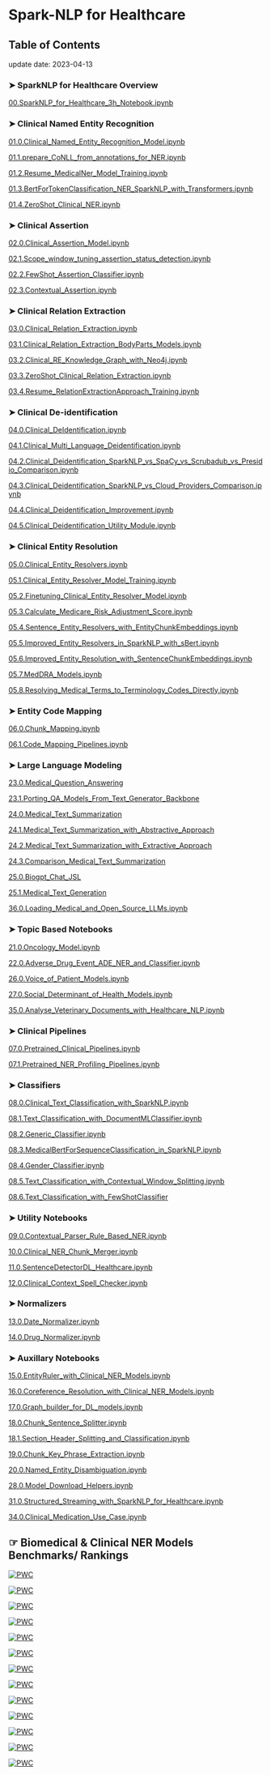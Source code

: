# **Spark-NLP for Healthcare**

## Table of Contents  

update date: 2023-04-13 
### ➤ SparkNLP for Healthcare Overview

[00.SparkNLP_for_Healthcare_3h_Notebook.ipynb](https://colab.research.google.com/github/JohnSnowLabs/spark-nlp-workshop/blob/master/healthcare-nlp/00.SparkNLP_for_Healthcare_3h_Notebook.ipynb)


### ➤ Clinical Named Entity Recognition

[01.0.Clinical_Named_Entity_Recognition_Model.ipynb](https://colab.research.google.com/github/JohnSnowLabs/spark-nlp-workshop/blob/master/healthcare-nlp/01.0.Clinical_Named_Entity_Recognition_Model.ipynb)

[01.1.prepare_CoNLL_from_annotations_for_NER.ipynb](https://colab.research.google.com/github/JohnSnowLabs/spark-nlp-workshop/blob/master/healthcare-nlp/01.1.prepare_CoNLL_from_annotations_for_NER.ipynb)

[01.2.Resume_MedicalNer_Model_Training.ipynb](https://colab.research.google.com/github/JohnSnowLabs/spark-nlp-workshop/blob/master/healthcare-nlp/01.2.Resume_MedicalNer_Model_Training.ipynb)

[01.3.BertForTokenClassification_NER_SparkNLP_with_Transformers.ipynb](https://colab.research.google.com/github/JohnSnowLabs/spark-nlp-workshop/blob/master/healthcare-nlp/01.3.BertForTokenClassification_NER_SparkNLP_with_Transformers.ipynb)

[01.4.ZeroShot_Clinical_NER.ipynb](https://colab.research.google.com/github/JohnSnowLabs/spark-nlp-workshop/blob/master/healthcare-nlp/01.4.ZeroShot_Clinical_NER.ipynb)


### ➤ Clinical Assertion

[02.0.Clinical_Assertion_Model.ipynb](https://colab.research.google.com/github/JohnSnowLabs/spark-nlp-workshop/blob/master/healthcare-nlp/02.0.Clinical_Assertion_Model.ipynb)

[02.1.Scope_window_tuning_assertion_status_detection.ipynb](https://colab.research.google.com/github/JohnSnowLabs/spark-nlp-workshop/blob/master/healthcare-nlp/02.1.Scope_window_tuning_assertion_status_detection.ipynb)

[02.2.FewShot_Assertion_Classifier.ipynb](https://colab.research.google.com/github/JohnSnowLabs/spark-nlp-workshop/blob/master/healthcare-nlp/02.2.FewShot_Assertion_Classifier.ipynb)

[02.3.Contextual_Assertion.ipynb](https://colab.research.google.com/github/JohnSnowLabs/spark-nlp-workshop/blob/master/healthcare-nlp/02.3.Contextual_Assertion.ipynb)


### ➤ Clinical Relation Extraction

[03.0.Clinical_Relation_Extraction.ipynb](https://colab.research.google.com/github/JohnSnowLabs/spark-nlp-workshop/blob/master/healthcare-nlp/03.0.Clinical_Relation_Extraction.ipynb)

[03.1.Clinical_Relation_Extraction_BodyParts_Models.ipynb](https://colab.research.google.com/github/JohnSnowLabs/spark-nlp-workshop/blob/master/healthcare-nlp/03.1.Clinical_Relation_Extraction_BodyParts_Models.ipynb)

[03.2.Clinical_RE_Knowledge_Graph_with_Neo4j.ipynb](https://colab.research.google.com/github/JohnSnowLabs/spark-nlp-workshop/blob/master/healthcare-nlp/03.2.Clinical_RE_Knowledge_Graph_with_Neo4j.ipynb)

[03.3.ZeroShot_Clinical_Relation_Extraction.ipynb](https://colab.research.google.com/github/JohnSnowLabs/spark-nlp-workshop/blob/master/healthcare-nlp/03.3.ZeroShot_Clinical_Relation_Extraction.ipynb)

[03.4.Resume_RelationExtractionApproach_Training.ipynb](https://colab.research.google.com/github/JohnSnowLabs/spark-nlp-workshop/blob/master/healthcare-nlp/03.4.Resume_RelationExtractionApproach_Training.ipynb)


### ➤ Clinical De-identification

[04.0.Clinical_DeIdentification.ipynb](https://colab.research.google.com/github/JohnSnowLabs/spark-nlp-workshop/blob/master/healthcare-nlp/04.0.Clinical_DeIdentification.ipynb)

[04.1.Clinical_Multi_Language_Deidentification.ipynb](https://colab.research.google.com/github/JohnSnowLabs/spark-nlp-workshop/blob/master/healthcare-nlp/04.1.Clinical_Multi_Language_Deidentification.ipynb)

[04.2.Clinical_Deidentification_SparkNLP_vs_SpaCy_vs_Scrubadub_vs_Presidio_Comparison.ipynb](https://colab.research.google.com/github/JohnSnowLabs/spark-nlp-workshop/blob/master/healthcare-nlp/04.2.Clinical_Deidentification_SparkNLP_vs_SpaCy_vs_Scrubadub_vs_Presidio_Comparison.ipynb)

[04.3.Clinical_Deidentification_SparkNLP_vs_Cloud_Providers_Comparison.ipynb](https://colab.research.google.com/github/JohnSnowLabs/spark-nlp-workshop/blob/master/healthcare-nlp/04.3.Clinical_Deidentification_SparkNLP_vs_Cloud_Providers_Comparison.ipynb)

[04.4.Clinical_Deidentification_Improvement.ipynb](https://colab.research.google.com/github/JohnSnowLabs/spark-nlp-workshop/blob/master/healthcare-nlp/04.4.Clinical_Deidentification_Improvement.ipynb)

[04.5.Clinical_Deidentification_Utility_Module.ipynb](https://colab.research.google.com/github/JohnSnowLabs/spark-nlp-workshop/blob/master/healthcare-nlp/04.5.Clinical_Deidentification_Utility_Module.ipynb)


### ➤ Clinical Entity Resolution

[05.0.Clinical_Entity_Resolvers.ipynb](https://colab.research.google.com/github/JohnSnowLabs/spark-nlp-workshop/blob/master/healthcare-nlp/05.0.Clinical_Entity_Resolvers.ipynb)

[05.1.Clinical_Entity_Resolver_Model_Training.ipynb](https://colab.research.google.com/github/JohnSnowLabs/spark-nlp-workshop/blob/master/healthcare-nlp/05.1.Clinical_Entity_Resolver_Model_Training.ipynb)

[05.2.Finetuning_Clinical_Entity_Resolver_Model.ipynb](https://colab.research.google.com/github/JohnSnowLabs/spark-nlp-workshop/blob/master/healthcare-nlp/05.2.Finetuning_Clinical_Entity_Resolver_Model.ipynb)

[05.3.Calculate_Medicare_Risk_Adjustment_Score.ipynb](https://colab.research.google.com/github/JohnSnowLabs/spark-nlp-workshop/blob/master/healthcare-nlp/05.3.Calculate_Medicare_Risk_Adjustment_Score.ipynb)

[05.4.Sentence_Entity_Resolvers_with_EntityChunkEmbeddings.ipynb](https://colab.research.google.com/github/JohnSnowLabs/spark-nlp-workshop/blob/master/healthcare-nlp/05.4.Sentence_Entity_Resolvers_with_EntityChunkEmbeddings.ipynb)

[05.5.Improved_Entity_Resolvers_in_SparkNLP_with_sBert.ipynb](https://colab.research.google.com/github/JohnSnowLabs/spark-nlp-workshop/blob/master/healthcare-nlp/05.5.Improved_Entity_Resolvers_in_SparkNLP_with_sBert.ipynb)

[05.6.Improved_Entity_Resolution_with_SentenceChunkEmbeddings.ipynb](https://colab.research.google.com/github/JohnSnowLabs/spark-nlp-workshop/blob/master/healthcare-nlp/05.6.Improved_Entity_Resolution_with_SentenceChunkEmbeddings.ipynb)

[05.7.MedDRA_Models.ipynb](https://colab.research.google.com/github/JohnSnowLabs/spark-nlp-workshop/blob/master/healthcare-nlp/05.7.MedDRA_Models.ipynb)

[05.8.Resolving_Medical_Terms_to_Terminology_Codes_Directly.ipynb](https://colab.research.google.com/github/JohnSnowLabs/spark-nlp-workshop/blob/master/healthcare-nlp/05.8.Resolving_Medical_Terms_to_Terminology_Codes_Directly.ipynb)


### ➤ Entity Code Mapping

[06.0.Chunk_Mapping.ipynb](https://colab.research.google.com/github/JohnSnowLabs/spark-nlp-workshop/blob/master/healthcare-nlp/06.0.Chunk_Mapping.ipynb)

[06.1.Code_Mapping_Pipelines.ipynb](https://colab.research.google.com/github/JohnSnowLabs/spark-nlp-workshop/blob/master/healthcare-nlp/06.1.Code_Mapping_Pipelines.ipynb)


### ➤ Large Language Modeling

[23.0.Medical_Question_Answering](https://colab.research.google.com/github/JohnSnowLabs/spark-nlp-workshop/blob/master/healthcare-nlp/23.0.Medical_Question_Answering.ipynb)

[23.1.Porting_QA_Models_From_Text_Generator_Backbone](https://colab.research.google.com/github/JohnSnowLabs/spark-nlp-workshop/blob/master/healthcare-nlp/23.1.Porting_QA_Models_From_Text_Generator_Backbone.ipynb)

[24.0.Medical_Text_Summarization](https://colab.research.google.com/github/JohnSnowLabs/spark-nlp-workshop/blob/master/healthcare-nlp/24.0.Medical_Text_Summarization.ipynb)

[24.1.Medical_Text_Summarization_with_Abstractive_Approach](https://colab.research.google.com/github/JohnSnowLabs/spark-nlp-workshop/blob/master/healthcare-nlp/24.1.Medical_Text_Summarization_with_Abstractive_Approach.ipynb)

[24.2.Medical_Text_Summarization_with_Extractive_Approach](https://colab.research.google.com/github/JohnSnowLabs/spark-nlp-workshop/blob/master/healthcare-nlp/24.2.Medical_Text_Summarization_with_Extractive_Approach.ipynb)

[24.3.Comparison_Medical_Text_Summarization](https://colab.research.google.com/github/JohnSnowLabs/spark-nlp-workshop/blob/master/healthcare-nlp/24.3.Comparison_Medical_Text_Summarization.ipynb)

[25.0.Biogpt_Chat_JSL](https://colab.research.google.com/github/JohnSnowLabs/spark-nlp-workshop/blob/master/healthcare-nlp/25.0.Biogpt_Chat_JSL.ipynb)

[25.1.Medical_Text_Generation](https://colab.research.google.com/github/JohnSnowLabs/spark-nlp-workshop/blob/master/healthcare-nlp/25.1.Medical_Text_Generation.ipynb)

[36.0.Loading_Medical_and_Open_Source_LLMs.ipynb](https://colab.research.google.com/github/JohnSnowLabs/spark-nlp-workshop/blob/master/healthcare-nlp/36.0.Loading_Medical_and_Open_Source_LLMs.ipynb)


### ➤ Topic Based Notebooks

[21.0.Oncology_Model.ipynb](https://colab.research.google.com/github/JohnSnowLabs/spark-nlp-workshop/blob/master/healthcare-nlp/21.0.Oncology_Model.ipynb)

[22.0.Adverse_Drug_Event_ADE_NER_and_Classifier.ipynb](https://colab.research.google.com/github/JohnSnowLabs/spark-nlp-workshop/blob/master/healthcare-nlp/22.0.Adverse_Drug_Event_ADE_NER_and_Classifier.ipynb)

[26.0.Voice_of_Patient_Models.ipynb](https://colab.research.google.com/github/JohnSnowLabs/spark-nlp-workshop/blob/master/healthcare-nlp/26.0.Voice_of_Patient_Models.ipynb)

[27.0.Social_Determinant_of_Health_Models.ipynb](https://colab.research.google.com/github/JohnSnowLabs/spark-nlp-workshop/blob/master/healthcare-nlp/27.0.Social_Determinant_of_Health_Models.ipynb)

[35.0.Analyse_Veterinary_Documents_with_Healthcare_NLP.ipynb](https://colab.research.google.com/github/JohnSnowLabs/spark-nlp-workshop/blob/master/healthcare-nlp/35.0.Analyse_Veterinary_Documents_with_Healthcare_NLP.ipynb)



### ➤ Clinical Pipelines

[07.0.Pretrained_Clinical_Pipelines.ipynb](https://colab.research.google.com/github/JohnSnowLabs/spark-nlp-workshop/blob/master/healthcare-nlp/07.0.Pretrained_Clinical_Pipelines.ipynb)

[07.1.Pretrained_NER_Profiling_Pipelines.ipynb](https://colab.research.google.com/github/JohnSnowLabs/spark-nlp-workshop/blob/master/healthcare-nlp/07.1.Pretrained_NER_Profiling_Pipelines.ipynb)


### ➤ Classifiers

[08.0.Clinical_Text_Classification_with_SparkNLP.ipynb](https://colab.research.google.com/github/JohnSnowLabs/spark-nlp-workshop/blob/master/healthcare-nlp/08.0.Clinical_Text_Classification_with_SparkNLP.ipynb)

[08.1.Text_Classification_with_DocumentMLClassifier.ipynb](https://colab.research.google.com/github/JohnSnowLabs/spark-nlp-workshop/blob/master/healthcare-nlp/08.1.Text_Classification_with_DocumentMLClassifier.ipynb)

[08.2.Generic_Classifier.ipynb](https://colab.research.google.com/github/JohnSnowLabs/spark-nlp-workshop/blob/master/healthcare-nlp/08.2.Generic_Classifier.ipynb)

[08.3.MedicalBertForSequenceClassification_in_SparkNLP.ipynb](https://colab.research.google.com/github/JohnSnowLabs/spark-nlp-workshop/blob/master/healthcare-nlp/08.3.MedicalBertForSequenceClassification_in_SparkNLP.ipynb)

[08.4.Gender_Classifier.ipynb](https://colab.research.google.com/github/JohnSnowLabs/spark-nlp-workshop/blob/master/healthcare-nlp/08.4.Gender_Classifier.ipynb)

[08.5.Text_Classification_with_Contextual_Window_Splitting.ipynb](https://colab.research.google.com/github/JohnSnowLabs/spark-nlp-workshop/blob/master/healthcare-nlp/08.5.Text_Classification_with_Contextual_Window_Splitting.ipynb)

[08.6.Text_Classification_with_FewShotClassifier](https://colab.research.google.com/github/JohnSnowLabs/spark-nlp-workshop/blob/master/healthcare-nlp/08.6.Text_Classification_with_FewShotClassifier.ipynb)


### ➤ Utility Notebooks

[09.0.Contextual_Parser_Rule_Based_NER.ipynb](https://colab.research.google.com/github/JohnSnowLabs/spark-nlp-workshop/blob/master/healthcare-nlp/09.0.Contextual_Parser_Rule_Based_NER.ipynb)

[10.0.Clinical_NER_Chunk_Merger.ipynb](https://colab.research.google.com/github/JohnSnowLabs/spark-nlp-workshop/blob/master/healthcare-nlp/10.0.Clinical_NER_Chunk_Merger.ipynb)

[11.0.SentenceDetectorDL_Healthcare.ipynb](https://colab.research.google.com/github/JohnSnowLabs/spark-nlp-workshop/blob/master/healthcare-nlp/11.0.SentenceDetectorDL_Healthcare.ipynb)

[12.0.Clinical_Context_Spell_Checker.ipynb](https://colab.research.google.com/github/JohnSnowLabs/spark-nlp-workshop/blob/master/healthcare-nlp/12.0.Clinical_Context_Spell_Checker.ipynb)


### ➤ Normalizers

[13.0.Date_Normalizer.ipynb](https://colab.research.google.com/github/JohnSnowLabs/spark-nlp-workshop/blob/master/healthcare-nlp/13.0.Date_Normalizer.ipynb)

[14.0.Drug_Normalizer.ipynb](https://colab.research.google.com/github/JohnSnowLabs/spark-nlp-workshop/blob/master/healthcare-nlp/14.0.Drug_Normalizer.ipynb)


### ➤ Auxillary Notebooks

[15.0.EntityRuler_with_Clinical_NER_Models.ipynb](https://colab.research.google.com/github/JohnSnowLabs/spark-nlp-workshop/blob/master/healthcare-nlp/15.0.EntityRuler_with_Clinical_NER_Models.ipynb)

[16.0.Coreference_Resolution_with_Clinical_NER_Models.ipynb](https://colab.research.google.com/github/JohnSnowLabs/spark-nlp-workshop/blob/master/healthcare-nlp/16.0.Coreference_Resolution_with_Clinical_NER_Models.ipynb)

[17.0.Graph_builder_for_DL_models.ipynb](https://colab.research.google.com/github/JohnSnowLabs/spark-nlp-workshop/blob/master/healthcare-nlp/17.0.Graph_builder_for_DL_models.ipynb)

[18.0.Chunk_Sentence_Splitter.ipynb](https://colab.research.google.com/github/JohnSnowLabs/spark-nlp-workshop/blob/master/healthcare-nlp/18.0.Chunk_Sentence_Splitter.ipynb)

[18.1.Section_Header_Splitting_and_Classification.ipynb](https://colab.research.google.com/github/JohnSnowLabs/spark-nlp-workshop/blob/master/healthcare-nlp/18.1.Section_Header_Splitting_and_Classification.ipynb)

[19.0.Chunk_Key_Phrase_Extraction.ipynb](https://colab.research.google.com/github/JohnSnowLabs/spark-nlp-workshop/blob/master/healthcare-nlp/19.0.Chunk_Key_Phrase_Extraction.ipynb)

[20.0.Named_Entity_Disambiguation.ipynb](https://colab.research.google.com/github/JohnSnowLabs/spark-nlp-workshop/blob/master/healthcare-nlp/20.0.Named_Entity_Disambiguation.ipynb)

[28.0.Model_Download_Helpers.ipynb](https://colab.research.google.com/github/JohnSnowLabs/spark-nlp-workshop/blob/master/healthcare-nlp/28.0.Model_Download_Helpers.ipynb)

[31.0.Structured_Streaming_with_SparkNLP_for_Healthcare.ipynb](https://colab.research.google.com/github/JohnSnowLabs/spark-nlp-workshop/blob/master/healthcare-nlp/31.0.Structured_Streaming_with_SparkNLP_for_Healthcare.ipynb)

[34.0.Clinical_Medication_Use_Case.ipynb](https://colab.research.google.com/github/JohnSnowLabs/spark-nlp-workshop/blob/master/healthcare-nlp/34.0.Clinical_Medication_Use_Case.ipynb)




## ☞ Biomedical & Clinical NER Models Benchmarks/ Rankings

[![PWC](https://img.shields.io/endpoint.svg?url=https://paperswithcode.com/badge/biomedical-named-entity-recognition-at-scale/named-entity-recognition-on-anatem)](https://paperswithcode.com/sota/named-entity-recognition-on-anatem?p=biomedical-named-entity-recognition-at-scale)

[![PWC](https://img.shields.io/endpoint.svg?url=https://paperswithcode.com/badge/biomedical-named-entity-recognition-at-scale/named-entity-recognition-on-bc2gm)](https://paperswithcode.com/sota/named-entity-recognition-on-bc2gm?p=biomedical-named-entity-recognition-at-scale)
 
[![PWC](https://img.shields.io/endpoint.svg?url=https://paperswithcode.com/badge/biomedical-named-entity-recognition-at-scale/named-entity-recognition-on-bc4chemd)](https://paperswithcode.com/sota/named-entity-recognition-on-bc4chemd?p=biomedical-named-entity-recognition-at-scale)

[![PWC](https://img.shields.io/endpoint.svg?url=https://paperswithcode.com/badge/biomedical-named-entity-recognition-at-scale/named-entity-recognition-on-bionlp13-cg)](https://paperswithcode.com/sota/named-entity-recognition-on-bionlp13-cg?p=biomedical-named-entity-recognition-at-scale)

[![PWC](https://img.shields.io/endpoint.svg?url=https://paperswithcode.com/badge/biomedical-named-entity-recognition-at-scale/named-entity-recognition-on-linnaeus)](https://paperswithcode.com/sota/named-entity-recognition-on-linnaeus?p=biomedical-named-entity-recognition-at-scale)

[![PWC](https://img.shields.io/endpoint.svg?url=https://paperswithcode.com/badge/biomedical-named-entity-recognition-at-scale/named-entity-recognition-on-species800)](https://paperswithcode.com/sota/named-entity-recognition-on-species800?p=biomedical-named-entity-recognition-at-scale)

[![PWC](https://img.shields.io/endpoint.svg?url=https://paperswithcode.com/badge/biomedical-named-entity-recognition-at-scale/named-entity-recognition-ner-on-jnlpba)](https://paperswithcode.com/sota/named-entity-recognition-ner-on-jnlpba?p=biomedical-named-entity-recognition-at-scale)

[![PWC](https://img.shields.io/endpoint.svg?url=https://paperswithcode.com/badge/biomedical-named-entity-recognition-at-scale/named-entity-recognition-ner-on-ncbi-disease)](https://paperswithcode.com/sota/named-entity-recognition-ner-on-ncbi-disease?p=biomedical-named-entity-recognition-at-scale)

[![PWC](https://img.shields.io/endpoint.svg?url=https://paperswithcode.com/badge/biomedical-named-entity-recognition-at-scale/named-entity-recognition-on-linnaeus)](https://paperswithcode.com/sota/named-entity-recognition-on-linnaeus?p=biomedical-named-entity-recognition-at-scale)

[![PWC](https://img.shields.io/endpoint.svg?url=https://paperswithcode.com/badge/biomedical-named-entity-recognition-at-scale/named-entity-recognition-ner-on-ncbi-disease)](https://paperswithcode.com/sota/named-entity-recognition-ner-on-ncbi-disease?p=biomedical-named-entity-recognition-at-scale)

[![PWC](https://img.shields.io/endpoint.svg?url=https://paperswithcode.com/badge/biomedical-named-entity-recognition-at-scale/named-entity-recognition-on-bc5cdr-chemical)](https://paperswithcode.com/sota/named-entity-recognition-on-bc5cdr-chemical?p=biomedical-named-entity-recognition-at-scale)

[![PWC](https://img.shields.io/endpoint.svg?url=https://paperswithcode.com/badge/biomedical-named-entity-recognition-at-scale/named-entity-recognition-ner-on-bc5cdr)](https://paperswithcode.com/sota/named-entity-recognition-ner-on-bc5cdr?p=biomedical-named-entity-recognition-at-scale)

[![PWC](https://img.shields.io/endpoint.svg?url=https://paperswithcode.com/badge/improving-clinical-document-understanding-on/clinical-assertion-status-detection-on-2010)](https://paperswithcode.com/sota/clinical-assertion-status-detection-on-2010?p=improving-clinical-document-understanding-on)
